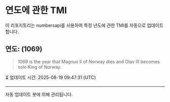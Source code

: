 
# 연도에 관한 TMI

이 리포지토리는 numbersapi를 사용하여 특정 년도에 관한 TMI를 자동으로 업데이트합니다.

## 연도: (1069)
> 1069 is the year that Magnus II of Norway dies and Olav III becomes sole King of Norway.

⏳ 업데이트 시간: 2025-08-19 09:47:31 (UTC)

---
자동 업데이트 봇에 의해 관리됩니다.
